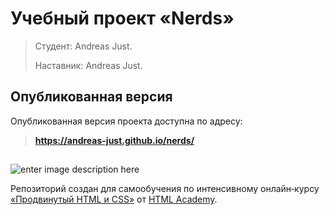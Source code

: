 ﻿# Учебный проект «Nerds»

>Студент: Andreas Just. 
>
>Наставник: Andreas Just.


## Опубликованная версия

Опубликованная версия проекта доступна по адресу:



> **https://andreas-just.github.io/nerds/**

##
![enter image description here](https://scontent.fiev12-1.fna.fbcdn.net/v/t1.0-9/36677454_1853824971322597_5633212099648815104_n.jpg?_nc_cat=100&_nc_sid=cdbe9c&_nc_ohc=MriX21gDEZoAX-RpaC3&_nc_ht=scontent.fiev12-1.fna&oh=b1e46e5acbe481e6ede6f579f4ad6e41&oe=5F3488C5)

Репозиторий создан для самообучения по интенсивному онлайн‑курсу [«Продвинутый HTML и CSS»](https://htmlacademy.ru/intensive/adaptive) от [HTML Academy](https://htmlacademy.ru/).

